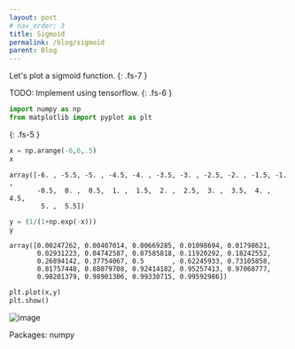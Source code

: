 ```yaml
---
layout: post
# nav_order: 3
title: Sigmoid
permalink: /blog/sigmoid
parent: Blog
---
```


Let's plot a sigmoid function. 
{: .fs-7 }


TODO: Implement using tensorflow.
{: .fs-6 }


```python
import numpy as np
from matplotlib import pyplot as plt
```
{: .fs-5 }

```python
x = np.arange(-6,6,.5)
x
```




    array([-6. , -5.5, -5. , -4.5, -4. , -3.5, -3. , -2.5, -2. , -1.5, -1. ,
           -0.5,  0. ,  0.5,  1. ,  1.5,  2. ,  2.5,  3. ,  3.5,  4. ,  4.5,
            5. ,  5.5])




```python
y = (1/(1+np.exp(-x)))
y
```




    array([0.00247262, 0.00407014, 0.00669285, 0.01098694, 0.01798621,
           0.02931223, 0.04742587, 0.07585818, 0.11920292, 0.18242552,
           0.26894142, 0.37754067, 0.5       , 0.62245933, 0.73105858,
           0.81757448, 0.88079708, 0.92414182, 0.95257413, 0.97068777,
           0.98201379, 0.98901306, 0.99330715, 0.99592986])




```python
plt.plot(x,y)
plt.show()
```


    
![image](/app/img/blog/np_sigmoid_4_0.png)
    


Packages: numpy
